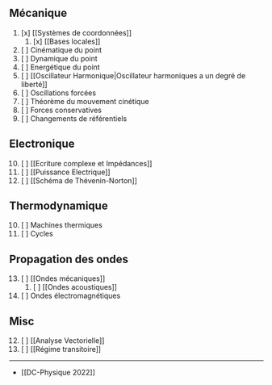 ## Mécanique
1. [x] [[Systèmes de coordonnées]]
	1. [x] [[Bases locales]]
2. [ ] Cinématique du point
3. [ ] Dynamique du point
4. [ ] Energétique du point
5. [ ] [[Oscillateur Harmonique|Oscillateur harmoniques a un degré de liberté]]
6. [ ] Oscillations forcées
7. [ ] Théorème du mouvement cinétique
8. [ ] Forces conservatives
9. [ ] Changements de référentiels

## Electronique
10. [ ] [[Ecriture complexe et Impédances]]
11. [ ] [[Puissance Electrique]]
12. [ ] [[Schéma de Thévenin-Norton]]

## Thermodynamique
10. [ ] Machines thermiques
11. [ ] Cycles

## Propagation des ondes
13. [ ] [[Ondes mécaniques]]
	1. [ ] [[Ondes acoustiques]]
14. [ ] Ondes électromagnétiques  

## Misc
12. [ ] [[Analyse Vectorielle]]
12. [ ] [[Régime transitoire]]

---
- [[DC-Physique 2022]] 